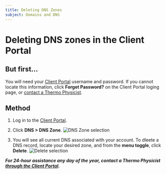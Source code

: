 ```yaml
---
title: Deleting DNS Zones
subject: Domains and DNS
---
```


# Deleting DNS zones in the Client Portal

## But first...
You will need your [Client Portal](https://core.thermo.io/login/) username and password. If you cannot locate this information, click **Forget Password?** on the Client Portal loging page, or [contact a Thermo Physicist](mailto:physicists@thermo.io).

## Method
1. Log in to the [Client Portal](https://core.thermo.io/login/).
2. Click **DNS > DNS Zone**.
   ![DNS Zone selection](https://raw.githubusercontent.com/thermoio/docs/master/images/editing-dns-zones/2017-11-14_17-42-38.png)

3. You will see all current DNS associated with your account. To dleete a DNS record, locate your desired zone, and from the **menu toggle**, click **Delete**.
   ![Delete selection](https://raw.githubusercontent.com/thermoio/docs/master/images/editing-dns-zones/2017-11-14_17-48-32.png)


**_For 24-hour assistance any day of the year, contact a Thermo Physicist [through the Client Portal](https://core.thermo.io/login/)._**
